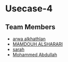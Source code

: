 # Usecase-4
## Team Members
- [arwa alkhathlan](https://github.com/arwaalkhathlan)
- [MAMDOUH ALSHARARI](https://github.com/MAMDOUH-ALSHARARI)
- [sarah](https://github.com/sara1h0t)
- [Mohammed Abdullah](https://github.com/Mohammed-Abdullah2)
